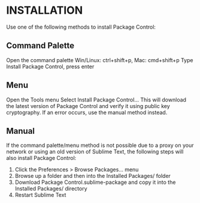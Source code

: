 # INSTALLATION
Use one of the following methods to install Package Control:

## Command Palette
Open the command palette
Win/Linux: ctrl+shift+p, Mac: cmd+shift+p
Type Install Package Control, press enter


## Menu
Open the Tools menu
Select Install Package Control…
This will download the latest version of Package Control and verify it using public key cryptography. If an error occurs, use the manual method instead.

## Manual
If the command palette/menu method is not possible due to a proxy on your network or using an old version of Sublime Text, the following steps will also install Package Control:

1. Click the Preferences > Browse Packages… menu
1. Browse up a folder and then into the Installed Packages/ folder
1. Download Package Control.sublime-package and copy it into the Installed Packages/ directory
1. Restart Sublime Text